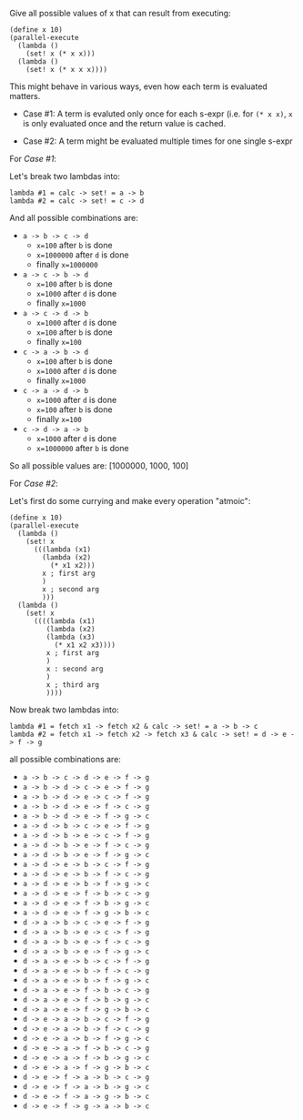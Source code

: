 Give all possible values of x that can result
from executing:

    (define x 10)
    (parallel-execute
      (lambda ()
        (set! x (* x x)))
      (lambda ()
        (set! x (* x x x))))

This might behave in various ways,
even how each term is evaluated matters.

* Case #1: A term is evaluted only once for each s-expr
  (i.e. for `(* x x)`, `x` is only evaluated once
  and the return value is cached.
   
* Case #2: A term might be evaluated multiple times for
  one single s-expr

For *Case #1*:

Let's break two lambdas into:

    lambda #1 = calc -> set! = a -> b
    lambda #2 = calc -> set! = c -> d

And all possible combinations are:

* `a -> b -> c -> d`
    * `x=100` after `b` is done
    * `x=1000000` after `d` is done
    * finally `x=1000000`
* `a -> c -> b -> d`
    * `x=100` after `b` is done
    * `x=1000` after `d` is done
    * finally `x=1000`
* `a -> c -> d -> b`
    * `x=1000` after `d` is done
    * `x=100` after `b` is done
    * finally `x=100`
* `c -> a -> b -> d`
    * `x=100` after `b` is done
    * `x=1000` after `d` is done
    * finally `x=1000`
* `c -> a -> d -> b`
    * `x=1000` after `d` is done
    * `x=100` after `b` is done
    * finally `x=100`
* `c -> d -> a -> b`
    * `x=1000` after `d` is done
    * `x=1000000` after `b` is done
    
So all possible values are:
    [1000000, 1000, 100]

For *Case #2*:

Let's first do some currying and make every operation "atmoic":

    (define x 10)
    (parallel-execute
      (lambda ()
        (set! x
          (((lambda (x1)
            (lambda (x2)
              (* x1 x2)))
            x ; first arg
            )
            x ; second arg
            )))
      (lambda ()
        (set! x
          ((((lambda (x1)
             (lambda (x2)
             (lambda (x3)
               (* x1 x2 x3))))
             x ; first arg
             )
             x : second arg
             )
             x ; third arg
             ))))

Now break two lambdas into:

    lambda #1 = fetch x1 -> fetch x2 & calc -> set! = a -> b -> c
    lambda #2 = fetch x1 -> fetch x2 -> fetch x3 & calc -> set! = d -> e -> f -> g

all possible combinations are:

* `a -> b -> c -> d -> e -> f -> g`
* `a -> b -> d -> c -> e -> f -> g`
* `a -> b -> d -> e -> c -> f -> g`
* `a -> b -> d -> e -> f -> c -> g`
* `a -> b -> d -> e -> f -> g -> c`
* `a -> d -> b -> c -> e -> f -> g`
* `a -> d -> b -> e -> c -> f -> g`
* `a -> d -> b -> e -> f -> c -> g`
* `a -> d -> b -> e -> f -> g -> c`
* `a -> d -> e -> b -> c -> f -> g`
* `a -> d -> e -> b -> f -> c -> g`
* `a -> d -> e -> b -> f -> g -> c`
* `a -> d -> e -> f -> b -> c -> g`
* `a -> d -> e -> f -> b -> g -> c`
* `a -> d -> e -> f -> g -> b -> c`
* `d -> a -> b -> c -> e -> f -> g`
* `d -> a -> b -> e -> c -> f -> g`
* `d -> a -> b -> e -> f -> c -> g`
* `d -> a -> b -> e -> f -> g -> c`
* `d -> a -> e -> b -> c -> f -> g`
* `d -> a -> e -> b -> f -> c -> g`
* `d -> a -> e -> b -> f -> g -> c`
* `d -> a -> e -> f -> b -> c -> g`
* `d -> a -> e -> f -> b -> g -> c`
* `d -> a -> e -> f -> g -> b -> c`
* `d -> e -> a -> b -> c -> f -> g`
* `d -> e -> a -> b -> f -> c -> g`
* `d -> e -> a -> b -> f -> g -> c`
* `d -> e -> a -> f -> b -> c -> g`
* `d -> e -> a -> f -> b -> g -> c`
* `d -> e -> a -> f -> g -> b -> c`
* `d -> e -> f -> a -> b -> c -> g`
* `d -> e -> f -> a -> b -> g -> c`
* `d -> e -> f -> a -> g -> b -> c`
* `d -> e -> f -> g -> a -> b -> c`
